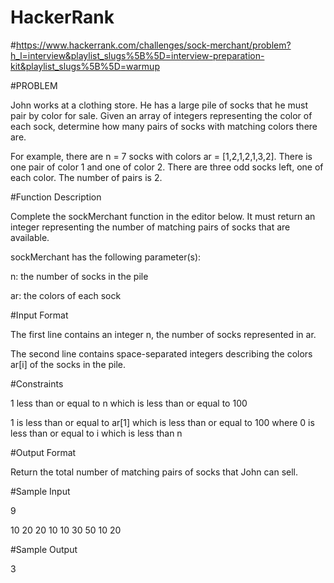 # HackerRank
#https://www.hackerrank.com/challenges/sock-merchant/problem?h_l=interview&playlist_slugs%5B%5D=interview-preparation-kit&playlist_slugs%5B%5D=warmup

#PROBLEM

John works at a clothing store. He has a large pile of socks that he must pair by color for sale. Given an array of integers representing the color of each sock, determine how many pairs of socks with matching colors there are.

For example, there are n = 7 socks with colors ar = [1,2,1,2,1,3,2]. There is one pair of color 1 and one of color 2. There are three odd socks left, one of each color. The number of pairs is 2.

#Function Description

Complete the sockMerchant function in the editor below. It must return an integer representing the number of matching pairs of socks that are available.

sockMerchant has the following parameter(s):

n: the number of socks in the pile

ar: the colors of each sock

#Input Format

The first line contains an integer n, the number of socks represented in ar. 

The second line contains  space-separated integers describing the colors ar[i] of the socks in the pile.

#Constraints

1 less than or equal to n which is less than or equal to 100

1 is less than or equal to ar[1] which is less than or equal to 100 where 0 is less than or equal to i which is less than n

#Output Format

Return the total number of matching pairs of socks that John can sell.

#Sample Input

9

10 20 20 10 10 30 50 10 20 
 
#Sample Output

3
